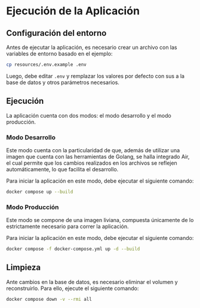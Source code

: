 # Ejecución de la Aplicación

## Configuración del entorno

Antes de ejecutar la aplicación, es necesario crear un archivo con las variables de entorno basado en el ejemplo:

```bash
cp resources/.env.example .env
```

Luego, debe editar `.env` y remplazar los valores por defecto con sus a la base de datos y otros parámetros necesarios.

## Ejecución

La aplicación cuenta con dos modos: el modo desarrollo y el modo producción.

### Modo Desarrollo

Este modo cuenta con la particularidad de que, además de utilizar una imagen que cuenta con las herramientas de Golang, se halla integrado Air, el cual permite que los cambios realizados en los archivos se reflejen automáticamente, lo que facilita el desarrollo.

Para iniciar la aplicación en este modo, debe ejecutar el siguiente comando:

```bash
docker compose up --build
```

### Modo Producción

Este modo se compone de una imagen liviana, compuesta únicamente de lo estrictamente necesario para correr la aplicación.

Para iniciar la aplicación en este modo, debe ejecutar el siguiente comando:

```bash
docker compose -f docker-compose.yml up -d --build
```

## Limpieza

Ante cambios en la base de datos, es necesario eliminar el volumen y reconstruirlo. Para ello, ejecute el siguiente comando:

```sh
docker compose down -v --rmi all
```
